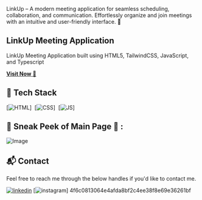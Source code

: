 LinkUp – A modern meeting application for seamless scheduling, collaboration, and communication. Effortlessly organize and join meetings with an intuitive and user-friendly interface. 🚀

## LinkUp Meeting Application
LinkUp Meeting Application built using HTML5, TailwindCSS, JavaScript, and Typescript

<a href="http://link-up-meeting-application.vercel.app" target="_blank">**Visit Now** 🚀</a>


## 📌 Tech Stack
[![HTML](https://img.shields.io/badge/html5%20-%23E34F26.svg?&style=for-the-badge&logo=html5&logoColor=white)]&nbsp;
[![CSS](https://img.shields.io/badge/css3%20-%231572B6.svg?&style=for-the-badge&logo=css3&logoColor=white)]&nbsp;
[![JS](https://img.shields.io/badge/javascript%20-%23323330.svg?&style=for-the-badge&logo=javascript&logoColor=%23F7DF1E)]


## 📌 Sneak Peek of Main Page 🙈 :
![Image](https://github.com/user-attachments/assets/40c9714e-305f-4397-9f8c-ffa5f9d42620)


<h2>📬 Contact</h2>

Feel free to reach me through the below handles if you'd like to contact me.

[![linkedin](https://img.shields.io/badge/LinkedIn-0077B5?style=for-the-badge&logo=linkedin&logoColor=white)](https://www.linkedin.com/in/abhisheksingh2025)
[![instagram](https://img.shields.io/badge/Instagram-E4405F?style=for-the-badge&logo=instagram&logoColor=white)]
4f6c0813064e4afda8bf2c4ee38f8e69e36261bf
